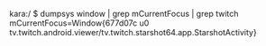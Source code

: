 kara:/ $ dumpsys window | grep mCurrentFocus | grep twitch
  mCurrentFocus=Window{677d07c u0 tv.twitch.android.viewer/tv.twitch.starshot64.app.StarshotActivity}
